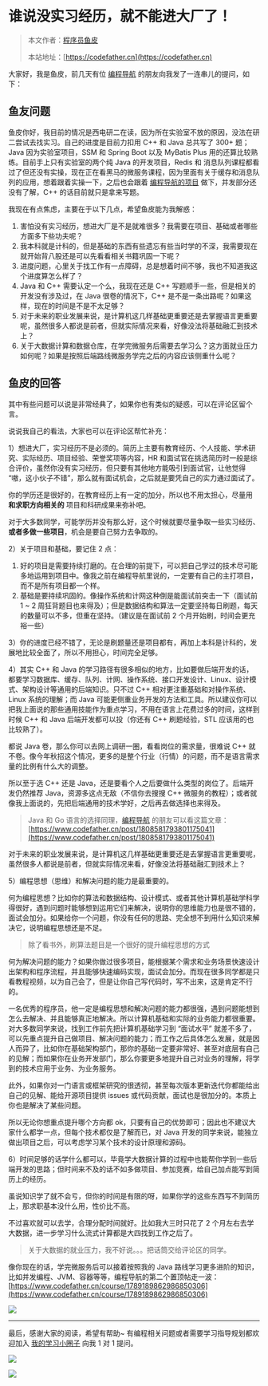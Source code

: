 # 谁说没实习经历，就不能进大厂了！

> 本文作者：[程序员鱼皮](https://yuyuanweb.feishu.cn/wiki/Abldw5WkjidySxkKxU2cQdAtnah)
>
> 本站地址：[https://codefather.cn](https://codefather.cn)

大家好，我是鱼皮，前几天有位 [编程导航](https://mp.weixin.qq.com/s?__biz=MzI1NDczNTAwMA==&mid=2247524980&idx=2&sn=9ddcdb6c52aa096ed4c5ad0ced946a7d&chksm=e9c28583deb50c95f3c2665713a8bbc372c68332b3bfb846cf4b23af3f1cc07164832a291335&token=2138623988&lang=zh_CN&scene=21#wechat_redirect) 的朋友向我发了一连串儿的提问，如下：

## 鱼友问题

鱼皮你好，我目前的情况是西电研二在读，因为所在实验室不放的原因，没法在研二尝试去找实习。自己的进度是目前力扣用 C++ 和 Java 总共写了 300+ 题；Java 因为实验室项目，SSM 和 Spring Boot 以及 MyBatis Plus 用的还算比较熟练。目前手上只有实验室的两个纯 Java 的开发项目，Redis 和 消息队列课程都看过了但还没有实操，现在正在看黑马的微服务课程，因为里面有关于缓存和消息队列的应用，想着跟着实操一下，之后也会跟着 [编程导航的项目](https://mp.weixin.qq.com/s?__biz=MzI1NDczNTAwMA==&mid=2247524980&idx=2&sn=9ddcdb6c52aa096ed4c5ad0ced946a7d&chksm=e9c28583deb50c95f3c2665713a8bbc372c68332b3bfb846cf4b23af3f1cc07164832a291335&token=2138623988&lang=zh_CN&scene=21#wechat_redirect) 做下，并发部分还没有了解，C++ 的话目前就只是拿来写题。

我现在有点焦虑，主要在于以下几点，希望鱼皮能为我解惑：

1. 害怕没有实习经历，想进大厂是不是就难很多？我需要在项目、基础或者哪些方面多下些功夫呢？
2. 我本科就是计科的，但是基础的东西有些遗忘有些当时学的不深，我需要现在就开始背八股还是可以先看看相关书籍巩固一下呢？
3. 进度问题，心里关于找工作有一点障碍，总是想着时间不够，我也不知道我这个进度算怎么样了？
4. Java 和 C++ 需要认定一个么，我现在还是 C++ 写题顺手一些，但是相关的开发没有涉及过，在 Java 很卷的情况下，C++ 是不是一条出路呢？如果这样，现在的时间是不是不太足够？
5. 对于未来的职业发展来说，是计算机这几样基础更重要还是去掌握语言更重要呢，虽然很多人都说是前者，但就实际情况来看，好像没法将基础融汇到技术上？
6. 关于大数据计算和数据仓库，在学完微服务后需要去学习么？这方面就业压力如何呢？如果是按照后端路线微服务学完之后的内容应该侧重什么呢？

## 鱼皮的回答

其中有些问题可以说是非常经典了，如果你也有类似的疑惑，可以在评论区留个言。

说说我自己的看法，大家也可以在评论区帮忙补充：

1）想进大厂，实习经历不是必须的。简历上主要有教育经历、个人技能、学术研究、实际经历、项目经验、荣誉奖项等内容，HR 和面试官在挑选简历时一般是综合评价，虽然你没有实习经历，但只要有其他地方能吸引到面试官，让他觉得 “嗷，这小伙子不错”，那么就有面试机会，之后就是要凭自己的实力通过面试了。

你的学历还是很好的，在教育经历上有一定的加分，所以也不用太担心，尽量用 **和求职方向相关的** 项目和科研成果来弥补吧。

对于大多数同学，可能学历并没有那么好，这个时候就要尽量争取一些实习经历、**或者多做一些项目**，机会是要自己努力去争取的。

2）关于项目和基础，要记住 2 点：

1. 好的项目是需要持续打磨的。在合理的前提下，可以把自己学过的技术尽可能多地运用到项目中。像我之前在编程导航里说的，一定要有自己的主打项目，而不是所有项目都一个样。
2. 基础是要持续巩固的。像操作系统和计网这种倒是能面试前突击一下（面试前 1 ~ 2 周狂背题目也来得及）；但是数据结构和算法一定要坚持每日刷题，每天的数量可以不多，但重在坚持。（建议是在面试前 2 个月开始刷，时间会更充裕一些）

3）你的进度已经不错了，无论是刷题量还是项目都有，再加上本科是计科的，发展地比较全面了，所以不用担心，时间完全足够。

4）其实 C++ 和 Java 的学习路径有很多相似的地方，比如要做后端开发的话，都要学习数据库、缓存、队列、计网、操作系统、接口开发设计、Linux、设计模式、架构设计等通用的后端知识。只不过 C++ 相对更注重基础和对操作系统、Linux 系统的理解；而 Java 可能更侧重业务开发的方法和工具。所以建议你可以把我上面说的那些通用技能作为重点学习，不用在语言上花费过多的时间，这样到时候 C++ 和 Java 后端开发都可以投（你还有 C++ 刷题经验，STL 应该用的也比较熟了）。

都说 Java 卷，那么你可以去网上调研一圈，看看岗位的需求量，很难说 C++ 就不卷。像今年秋招这个情况，更多的是整个行业（行情）的问题，而不是语言需求量的比例有什么大的调整。

所以至于选 C++ 还是 Java，还是要看个人之后要做什么类型的岗位了。后端开发仍然推荐 Java，资源多这点无敌（不信你去搜搜 C++ 微服务的教程）；或者就像我上面说的，先把后端通用的技术学好，之后再去做选择也来得及。

> Java 和 Go 语言的选择同理，[编程导航](https://mp.weixin.qq.com/s?__biz=MzI1NDczNTAwMA==&mid=2247524980&idx=2&sn=9ddcdb6c52aa096ed4c5ad0ced946a7d&chksm=e9c28583deb50c95f3c2665713a8bbc372c68332b3bfb846cf4b23af3f1cc07164832a291335&token=2138623988&lang=zh_CN&scene=21#wechat_redirect) 的朋友可以看这篇文章：[https://www.codefather.cn/post/1808581793801175041](https://www.codefather.cn/post/1808581793801175041)

对于未来的职业发展来说，是计算机这几样基础更重要还是去掌握语言更重要呢，虽然很多人都说是前者，但就实际情况来看，好像没法将基础融汇到技术上？

5）编程思想（思维）和解决问题的能力是最重要的。

何为编程思想？比如你的算法和数据结构、设计模式、或者其他计算机基础学科学得很好，遇到问题时能够想到运用它们来解决，说明你的思维能力也是很不错的，面试会加分。如果给你一个问题，你没有任何的思路、完全想不到用什么知识来解决它，说明编程思想还是不足。

> 除了看书外，刷算法题目是一个很好的提升编程思想的方式

何为解决问题的能力？如果你做过很多项目，能根据某个需求和业务场景快速设计出架构和程序流程，并且能够快速编码实现，面试会加分。而现在很多同学都是只看教程视频，以为自己会了，但是让你自己写代码时，写不出来，这是肯定不行的。

一名优秀的程序员，他一定是编程思想和解决问题的能力都很强，遇到问题能想到怎么去解决、并且能够真正地解决。所以计算机基础和实际的业务能力都很重要。对大多数同学来说，找到工作前先把计算机基础学习到 “面试水平” 就差不多了，可以先重点提升自己做项目、解决问题的能力；而工作之后具体怎么发展，就是因人而异了，比如你在基础架构部门，那你的基础一定要非常好、甚至对底层有自己的见解；而如果你在业务开发部门，那么你要更多地提升自己对业务的理解，将学到的技术应用于业务、为业务服务。

此外，如果你对一门语言或框架研究的很透彻，甚至每次版本更新迭代你都能给出自己的见解、能给开源项目提供 issues 或代码贡献，面试也是很加分的。本质上你也是解决了某些问题。

所以无论你想重点提升哪个方向都 ok，只要有自己的优势即可；因此也不建议大家什么都学一点，但每个技术都仅是了解而已，对 Java 开发的同学来说，能独立做出项目之后，可以考虑学习某个技术的设计原理和源码。

6）时间足够的话学什么都可以，毕竟学大数据计算的过程中也能帮你学到一些后端开发的思路；但时间来不及的话不如多做项目、参加竞赛，给自己加点能写到简历上的经历。

虽说知识学了就不会亏，但你的时间是有限的呀，如果你学的这些东西写不到简历上，那求职基本没什么用，性价比不高。

不过喜欢就可以去学，合理分配时间就好。比如我大三时只花了 2 个月左右去学大数据，进一步学习什么流式计算都是大四找到工作之后了。

> 关于大数据的就业压力，我不好说。。。把话筒交给评论区的同学。

像你现在的话，学完微服务后可以接着按照我的 Java 路线学习更多进阶的知识，比如并发编程、JVM、容器等等，编程导航的第二个置顶帖走一波：[https://www.codefather.cn/course/1789189862986850306](https://www.codefather.cn/course/1789189862986850306)

![](https://pic.yupi.icu/5563/202311051542367.png)



------


最后，感谢大家的阅读，希望有帮助~ 有编程相关问题或者需要学习指导规划都欢迎加入 [我的学习小圈子](https://yuyuanweb.feishu.cn/wiki/VC1qwmX9diCBK3kidyec74vFnde) 向我 1 对 1 提问。

![](../../../image/join_us.png)

![](https://pic.yupi.icu/5563/202311051542520.jpeg)